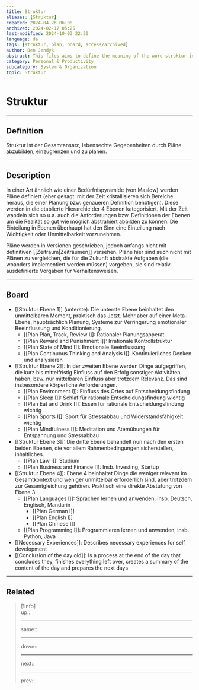 ```yaml
---
title: Struktur
aliases: [Struktur]
created: 2024-04-26 06:00
archived: 2024-02-17 05:25
last-modified: 2024-10-03 22:20
language: de
tags: [struktur, plan, board, access/archived]
author: Ben Jendyk
abstract: This files aims to define the meaning of the word struktur in the context of falen, to describe the general purpose and concept of struktur, and list every current plan.
category: Personal & Productivity
subcategory: System & Organization
topic: Struktur
---
```


# Struktur

---

## Definition

Struktur ist der Gesamtansatz, lebensechte Gegebenheiten durch Pläne abzubilden, einzugrenzen und zu planen.

---

## Description

In einer Art ähnlich wie einer Bedürfnispyramide (von Maslow) werden Pläne definiert (eher gesagt: mit der Zeit kristallisieren sich Bereiche heraus, die einer Planung bzw. genaueren Definition benötigen). Diese werden in die etablierte Hierarchie der 4 Ebenen kategorisiert. Mit der Zeit wandeln sich so u.a. auch die Anforderungen bzw. Definitionen der Ebenen um die Realität so gut wie möglich abstrahiert abbilden zu können. Die Einteilung in Ebenen überhaupt hat den Sinn eine Einteilung nach Wichtigkeit oder Unmittelbarkeit vorzunehmen.

Pläne werden in Versionen geschrieben, jedoch anfangs nicht mit definitiven [[Zeitraum|Zeiträumen]] versehen. Pläne hier sind auch nicht mit Plänen zu vergleichen, die für die Zukunft abstrakte Aufgaben (die woanders implementiert werden müssen) vorgeben, sie sind relativ ausdefinierte Vorgaben für Verhaltensweisen.

---

## Board

- [[Struktur Ebene 1]] (unterste): Die unterste Ebene beinhaltet den unmittelbaren Moment, praktisch das Jetzt. Mehr aber auf einer Meta-Ebene, hauptsächlich Planung, Systeme zur Verringerung emotionaler Beeinflussung und Konditionierung. 
	- [[Plan Plan, Track, Review I]]: Rationaler Planungsapperat 
	- [[Plan Reward and Punishment I]]: Irrationale Kontrollstruktur
	- [[Plan State of Mind I]]: Emotionale Beeinflussung
	- [[Plan Continuous Thinking and  Analysis I]]: Kontinuierliches Denken und analysieren
- [[Struktur Ebene 2]]: In der zweiten Ebene werden Dinge aufgegriffen, die kurz bis mittelfristig Einfluss auf den Erfolg sonstiger Aktivitäten haben, bzw. nur mittelbaren Einfluss aber trotzdem Relevanz. Das sind insbesondere körperliche Anforderungen. 
	- [[Plan Environment I]]: Einfluss des Ortes auf Entscheidungsfindung
	- [[Plan Sleep I]]: Schlaf für rationale Entscheidungsfindung wichtig
	- [[Plan Eat and Drink I]]: Essen für rationale Entscheidungsfindung wichtig
	- [[Plan Sports I]]: Sport für Stressabbau und Widerstandsfähigkeit wichtig
	- [[Plan Mindfulness I]]: Meditation und Atemübungen für Entspannung und Stressabbau 
- [[Struktur Ebene 3]]: Die dritte Ebene behandelt nun nach den ersten beiden Ebenen, die vor allem Rahmenbedingungen sicherstellen, inhaltliches.
	- [[Plan Law I]]: Studium
	- [[Plan Business and Finance I]]: Insb. Investing, Startup
- [[Struktur Ebene 4]]: Ebene 4 beinhaltet Dinge die weniger relevant im Gesamtkontext und weniger unmittelbar erforderlich sind, aber trotzdem zur Gesamtgleichung gehören. Praktisch eine direkte Abstufung von Ebene 3. 
	- [[Plan Languages I]]: Sprachen lernen und anwenden, insb. Deutsch, Englisch, Mandarin
		- [[Plan German I]]
		- [[Plan English I]]
		- [[Plan Chinese I]]
	- [[Plan Programming I]]: Programmieren lernen und anwenden, insb. Python, Java
- [[Necessary Experiences]]: Describes necessary experiences for self development
- [[Conclusion of the day old]]: Is a process at the end of the day that concludes they, finishes everything left over, creates a summary of the content of the day and prepares the next days

---

## Related

> [!Info]  
> up::
> - ---
> same::
> - ---
> down::
> - ---
> next::
> - ---
> prev::  
